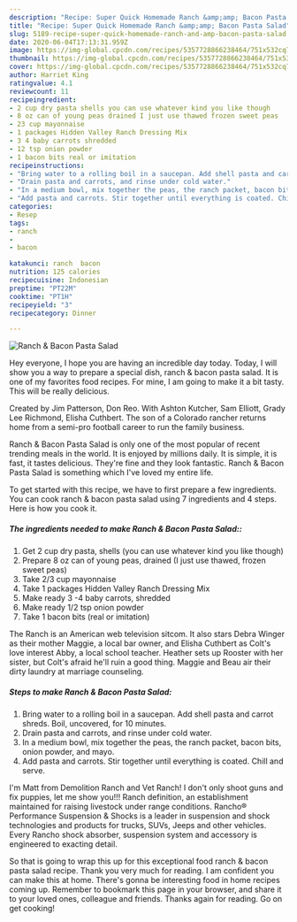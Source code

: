 ```yaml
---
description: "Recipe: Super Quick Homemade Ranch &amp;amp; Bacon Pasta Salad"
title: "Recipe: Super Quick Homemade Ranch &amp;amp; Bacon Pasta Salad"
slug: 5189-recipe-super-quick-homemade-ranch-and-amp-bacon-pasta-salad
date: 2020-06-04T17:13:31.959Z
image: https://img-global.cpcdn.com/recipes/5357728866238464/751x532cq70/ranch-bacon-pasta-salad-recipe-main-photo.jpg
thumbnail: https://img-global.cpcdn.com/recipes/5357728866238464/751x532cq70/ranch-bacon-pasta-salad-recipe-main-photo.jpg
cover: https://img-global.cpcdn.com/recipes/5357728866238464/751x532cq70/ranch-bacon-pasta-salad-recipe-main-photo.jpg
author: Harriet King
ratingvalue: 4.1
reviewcount: 11
recipeingredient:
- 2 cup dry pasta shells you can use whatever kind you like though
- 8 oz can of young peas drained I just use thawed frozen sweet peas
- 23 cup mayonnaise
- 1 packages Hidden Valley Ranch Dressing Mix
- 3 4 baby carrots shredded
- 12 tsp onion powder
- 1 bacon bits real or imitation
recipeinstructions:
- "Bring water to a rolling boil in a saucepan. Add shell pasta and carrot shreds. Boil, uncovered, for 10 minutes."
- "Drain pasta and carrots, and rinse under cold water."
- "In a medium bowl, mix together the peas, the ranch packet, bacon bits, onion powder, and mayo."
- "Add pasta and carrots. Stir together until everything is coated. Chill and serve."
categories:
- Resep
tags:
- ranch
- 
- bacon

katakunci: ranch  bacon
nutrition: 125 calories
recipecuisine: Indonesian
preptime: "PT22M"
cooktime: "PT1H"
recipeyield: "3"
recipecategory: Dinner

---
```



![Ranch &amp; Bacon Pasta Salad](https://img-global.cpcdn.com/recipes/5357728866238464/751x532cq70/ranch-bacon-pasta-salad-recipe-main-photo.jpg)

Hey everyone, I hope you are having an incredible day today. Today, I will show you a way to prepare a special dish, ranch &amp; bacon pasta salad. It is one of my favorites food recipes. For mine, I am going to make it a bit tasty. This will be really delicious.

Created by Jim Patterson, Don Reo. With Ashton Kutcher, Sam Elliott, Grady Lee Richmond, Elisha Cuthbert. The son of a Colorado rancher returns home from a semi-pro football career to run the family business.

Ranch &amp; Bacon Pasta Salad is only one of the most popular of recent trending meals in the world. It is enjoyed by millions daily. It is simple, it is fast, it tastes delicious. They're fine and they look fantastic. Ranch &amp; Bacon Pasta Salad is something which I've loved my entire life.


To get started with this recipe, we have to first prepare a few ingredients. You can cook ranch &amp; bacon pasta salad using 7 ingredients and 4 steps. Here is how you cook it.

##### The ingredients needed to make Ranch &amp; Bacon Pasta Salad::

1. Get 2 cup dry pasta, shells (you can use whatever kind you like though)
1. Prepare 8 oz can of young peas, drained (I just use thawed, frozen sweet peas)
1. Take 2/3 cup mayonnaise
1. Take 1 packages Hidden Valley Ranch Dressing Mix
1. Make ready 3 -4 baby carrots, shredded
1. Make ready 1/2 tsp onion powder
1. Take 1 bacon bits (real or imitation)


The Ranch is an American web television sitcom. It also stars Debra Winger as their mother Maggie, a local bar owner, and Elisha Cuthbert as Colt&#39;s love interest Abby, a local school teacher. Heather sets up Rooster with her sister, but Colt&#39;s afraid he&#39;ll ruin a good thing. Maggie and Beau air their dirty laundry at marriage counseling. 

##### Steps to make Ranch &amp; Bacon Pasta Salad:

1. Bring water to a rolling boil in a saucepan. Add shell pasta and carrot shreds. Boil, uncovered, for 10 minutes.
1. Drain pasta and carrots, and rinse under cold water.
1. In a medium bowl, mix together the peas, the ranch packet, bacon bits, onion powder, and mayo.
1. Add pasta and carrots. Stir together until everything is coated. Chill and serve.


I&#39;m Matt from Demolition Ranch and Vet Ranch! I don&#39;t only shoot guns and fix puppies, let me show you!!! Ranch definition, an establishment maintained for raising livestock under range conditions. Rancho® Performance Suspension &amp; Shocks is a leader in suspension and shock technologies and products for trucks, SUVs, Jeeps and other vehicles. Every Rancho shock absorber, suspension system and accessory is engineered to exacting detail. 

So that is going to wrap this up for this exceptional food ranch &amp; bacon pasta salad recipe. Thank you very much for reading. I am confident you can make this at home. There's gonna be interesting food in home recipes coming up. Remember to bookmark this page in your browser, and share it to your loved ones, colleague and friends. Thanks again for reading. Go on get cooking!
